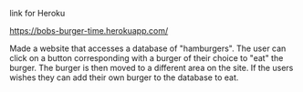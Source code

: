 link for Heroku

https://bobs-burger-time.herokuapp.com/

Made a website that accesses a database of "hamburgers". The user can click on a button corresponding with a burger of their choice to "eat" the burger. The burger is then moved to a different area on the site. If the users wishes they can add their own burger to the database to eat.
